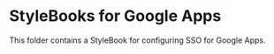 # StyleBooks for Google Apps

This folder contains a StyleBook for configuring SSO for Google Apps.

